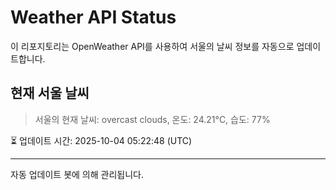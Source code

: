 
# Weather API Status

이 리포지토리는 OpenWeather API를 사용하여 서울의 날씨 정보를 자동으로 업데이트합니다.

## 현재 서울 날씨
> 서울의 현재 날씨: overcast clouds, 온도: 24.21°C, 습도: 77%

⏳ 업데이트 시간: 2025-10-04 05:22:48 (UTC)

---
자동 업데이트 봇에 의해 관리됩니다.
